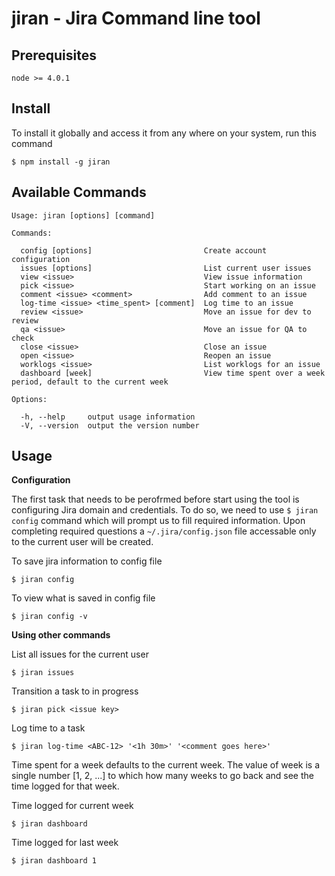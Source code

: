 # jiran - Jira Command line tool

## Prerequisites

    node >= 4.0.1

## Install
To install it globally and access it from any where on your system, run this command

    $ npm install -g jiran

## Available Commands

    Usage: jiran [options] [command]

    Commands:

      config [options]                         Create account configuration
      issues [options]                         List current user issues
      view <issue>                             View issue information
      pick <issue>                             Start working on an issue
      comment <issue> <comment>                Add comment to an issue
      log-time <issue> <time_spent> [comment]  Log time to an issue
      review <issue>                           Move an issue for dev to review
      qa <issue>                               Move an issue for QA to check
      close <issue>                            Close an issue
      open <issue>                             Reopen an issue
      worklogs <issue>                         List worklogs for an issue
      dashboard [week]                         View time spent over a week period, default to the current week

    Options:

      -h, --help     output usage information
      -V, --version  output the version number

## Usage
  
  **Configuration**

  The first task that needs to be perofrmed before start using the tool is configuring Jira domain and credentials. To do so, we need to use `$ jiran config` command which will prompt us to fill required information. Upon completing required questions a `~/.jira/config.json` file accessable only to the current user will be created.

  To save jira information to config file

    $ jiran config

  To view what is saved in config file
  
    $ jiran config -v

  **Using other commands**

   List all issues for the current user
    
    $ jiran issues 
    
   Transition a task to in progress
    
    $ jiran pick <issue key>
   
   Log time to a task
    
    $ jiran log-time <ABC-12> '<1h 30m>' '<comment goes here>'

   Time spent for a week defaults to the current week. The value of week is a single number [1, 2, ...] to which how many weeks to go back and see the time logged for that week.

Time logged for current week
  
    $ jiran dashboard 

Time logged for last week
  
    $ jiran dashboard 1 
